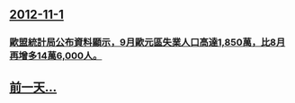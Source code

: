 ## [2012-11-1](/news/2012/11/1/index.md)

##### 
### [歐盟統計局公布資料顯示，9月歐元區失業人口高達1,850萬，比8月再增多14萬6,000人。](/news/2012/11/1/歐盟統計局公布資料顯示-9月歐元區失業人口高達1850萬-比8月再增多14萬6000人.md)
## [前一天...](/news/2012/10/30/index.md)

